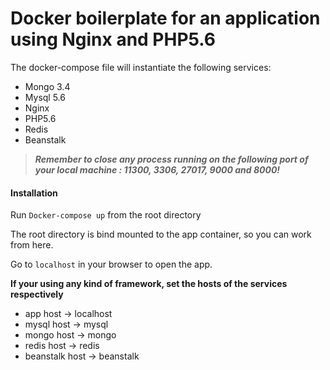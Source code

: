 # Docker boilerplate for an application using Nginx and PHP5.6

The docker-compose file will instantiate the following services:
* Mongo 3.4
* Mysql 5.6
* Nginx
* PHP5.6
* Redis
* Beanstalk
>**_Remember to close any process running on the following port of your local machine : 11300, 3306, 27017, 9000 and 8000!_**

#### Installation

Run `Docker-compose up` from the root directory

The root directory is bind mounted to the app container, so you can work from here.

Go to `localhost` in your browser to open the app.

**If your using any kind of framework, set the hosts of the services respectively**
* app host -> localhost
* mysql host -> mysql
* mongo host -> mongo
* redis host -> redis
* beanstalk host -> beanstalk






